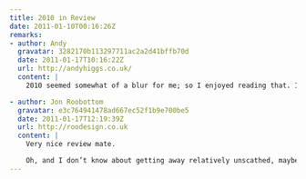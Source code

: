 ```yaml
---
title: 2010 in Review
date: 2011-01-10T00:16:26Z
remarks:
- author: Andy
  gravatar: 3282170b113297711ac2a2d41bffb70d
  date: 2011-01-17T10:16:22Z
  url: http://andyhiggs.co.uk/
  content: |
    2010 seemed somewhat of a blur for me; so I enjoyed reading that. I also had forgot about your F1 prediction tweet until now; just sticking your flag in the bragging rights I see… ;)

- author: Jon Roobottom
  gravatar: e3c764941478ad667ec52f1b9e700be5
  date: 2011-01-17T12:19:39Z
  url: http://roodesign.co.uk
  content: |
    Very nice review mate.

    Oh, and I don’t know about getting away relatively unscathed, maybe you’ve blocked out the tying up and de-bagging around the bonfire.
---
```

